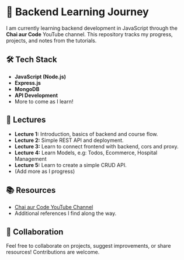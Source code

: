 # 🚀 Backend Learning Journey

I am currently learning backend development in JavaScript through the **Chai aur Code** YouTube channel. This repository tracks my progress, projects, and notes from the tutorials.

## 🛠️ Tech Stack
- **JavaScript (Node.js)**
- **Express.js**
- **MongoDB**
- **API Development**
- More to come as I learn!

## 📂 Lectures
- **Lecture 1:** Introduction, basics of backend and course flow.
- **Lecture 2:** Simple REST API and deployment.
- **Lecture 3:** Learn to connect frontend with backend, cors and proxy.
- **Lecture 4:** Learn Models, e.g: Todos, Ecommerce, Hospital Management  
- **Lecture 5:** Learn to create a simple CRUD API.
- (Add more as I progress)

## 📚 Resources
- [Chai aur Code YouTube Channel](https://www.youtube.com/playlist?list=PLu71SKxNbfoBGh_8p_NS-ZAh6v7HhYqHW)
- Additional references I find along the way.

## 🤝 Collaboration
Feel free to collaborate on projects, suggest improvements, or share resources! Contributions are welcome.